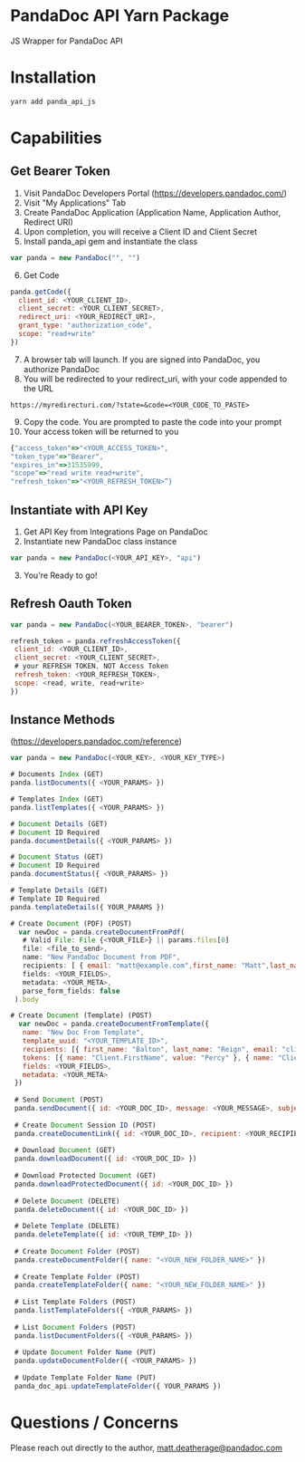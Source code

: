 # PandaDoc API Yarn Package
JS Wrapper for PandaDoc API

# Installation 
```javascript
yarn add panda_api_js
```

# Capabilities 
 
 ## Get Bearer Token
 1. Visit PandaDoc Developers Portal (https://developers.pandadoc.com/)
 2. Visit "My Applications" Tab 
 3. Create PandaDoc Application (Application Name, Application Author, Redirect URI)
 4. Upon completion, you will receive a Client ID and Client Secret
 5. Install panda_api gem and instantiate the class 
```javascript 
var panda = new PandaDoc("", "")
```
 6. Get Code 
 
 ```javascript
 panda.getCode({ 
   client_id: <YOUR_CLIENT_ID>,
   client_secret: <YOUR_CLIENT_SECRET>,
   redirect_uri: <YOUR_REDIRECT_URI>,
   grant_type: "authorization_code",
   scope: "read+write"
 })
 ```
 7. A browser tab will launch. If you are signed into PandaDoc, you authorize PandaDoc 
 8. You will be redirected to your redirect_uri, with your code appended to the URL 
 ```
 https://myredirecturi.com/?state=&code=<YOUR_CODE_TO_PASTE>
 ```
 9. Copy the code. You are prompted to paste the code into your prompt
 10. Your access token will be returned to you
 ```javascript
 {"access_token"=>"<YOUR_ACCESS_TOKEN>",
 "token_type"=>"Bearer",
 "expires_in"=>31535999,
 "scope"=>"read write read+write",
 "refresh_token"=>"<YOUR_REFRESH_TOKEN>”}
 ```
 
 ## Instantiate with API Key
 1. Get API Key from Integrations Page on PandaDoc 
 2. Instantiate new PandaDoc class instance 
 ```javascript
 var panda = new PandaDoc(<YOUR_API_KEY>, "api")
 ```
 3. You're Ready to go!
 
 ## Refresh Oauth Token
 ```javascript 
 var panda = new PandaDoc(<YOUR_BEARER_TOKEN>, "bearer")
 
 refresh_token = panda.refreshAccessToken({
  client_id: <YOUR_CLIENT_ID>,
  client_secret: <YOUR_CLIENT_SECRET>,
  # your REFRESH TOKEN, NOT Access Token 
  refresh_token: <YOUR_REFRESH_TOKEN>,
  scope: <read, write, read+write>
 })
 ```
 
 ## Instance Methods 
 (https://developers.pandadoc.com/reference)
 ```javascript
 var panda = new PandaDoc(<YOUR_KEY>, <YOUR_KEY_TYPE>)
 
 # Documents Index (GET)
 panda.listDocuments({ <YOUR_PARAMS> })
 
 # Templates Index (GET)
 panda.listTemplates({ <YOUR_PARAMS> })
 
 # Document Details (GET)
 # Document ID Required
 panda.documentDetails({ <YOUR_PARAMS> }) 
 
 # Document Status (GET)
 # Document ID Required
 panda.documentStatus({ <YOUR_PARAMS> }) 
 
 # Template Details (GET)
 # Template ID Required
 panda.templateDetails({ YOUR_PARAMS })
 
 # Create Document (PDF) (POST)
   var newDoc = panda.createDocumentFromPdf(
    # Valid File: File {<YOUR_FILE>} || params.files[0]
    file: <file_to_send>,
    name: "New PandaDoc Document from PDF",
    recipients: [ { email: "matt@example.com",first_name: "Matt",last_name: "sample",role: "u00"}],
    fields: <YOUR_FIELDS>,
    metadata: <YOUR_META>,
    parse_form_fields: false
  ).body
 
 # Create Document (Template) (POST)
   var newDoc = panda.createDocumentFromTemplate({
    name: "New Doc From Template",
    template_uuid: "<YOUR_TEMPLATE_ID>",
    recipients: [{ first_name: "Balton", last_name: "Reign", email: "client@gmail.com" }],
    tokens: [{ name: "Client.FirstName", value: "Percy" }, { name: "Client.LastName", value: "Johnson" }],
    fields: <YOUR_FIELDS>,
    metadata: <YOUR_META>
  })
  
  # Send Document (POST)
  panda.sendDocument({ id: <YOUR_DOC_ID>, message: <YOUR_MESSAGE>, subject: <YOUR_SUBJECT>, silent: true || false })
  
  # Create Document Session ID (POST)
  panda.createDocumentLink({ id: <YOUR_DOC_ID>, recipient: <YOUR_RECIPIENT_EMAIL>, lifetime: 3600 })
  
  # Download Document (GET)
  panda.downloadDocument({ id: <YOUR_DOC_ID> })
  
  # Download Protected Document (GET)
  panda.downloadProtectedDocument({ id: <YOUR_DOC_ID> })
  
  # Delete Document (DELETE)
  panda.deleteDocument({ id: <YOUR_DOC_ID> })
  
  # Delete Template (DELETE)
  panda.deleteTemplate({ id: <YOUR_TEMP_ID> })
  
  # Create Document Folder (POST)
  panda.createDocumentFolder({ name: "<YOUR_NEW_FOLDER_NAME>" })
  
  # Create Template Folder (POST)
  panda.createTemplateFolder({ name: "<YOUR_NEW_FOLDER_NAME>" })
  
  # List Template Folders (POST)
  panda.listTemplateFolders({ <YOUR_PARAMS> })
  
  # List Document Folders (POST)
  panda.listDocumentFolders({ <YOUR_PARAMS> })
  
  # Update Document Folder Name (PUT)
  panda.updateDocumentFolder({ <YOUR_PARAMS> })
  
  # Update Template Folder Name (PUT)
  panda_doc_api.updateTemplateFolder({ YOUR_PARAMS })
 ```
 
 # Questions / Concerns 
 Please reach out directly to the author, matt.deatherage@pandadoc.com 
